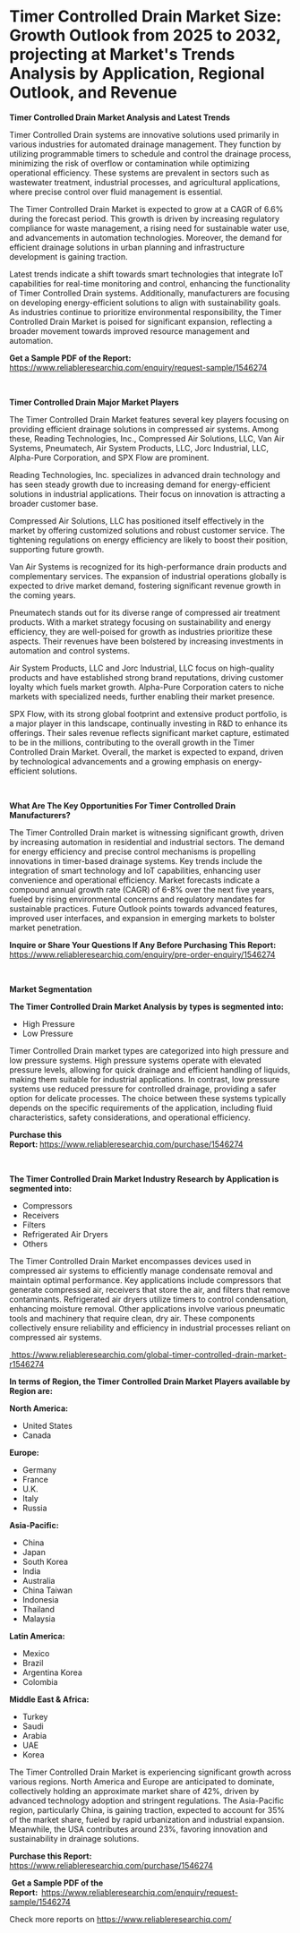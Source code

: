 <p><h1>Timer Controlled Drain Market Size: Growth Outlook from 2025 to 2032, projecting at Market's Trends Analysis by Application, Regional Outlook, and Revenue</h1></p><p><strong>Timer Controlled Drain Market Analysis and Latest Trends</strong></p>
<p><p>Timer Controlled Drain systems are innovative solutions used primarily in various industries for automated drainage management. They function by utilizing programmable timers to schedule and control the drainage process, minimizing the risk of overflow or contamination while optimizing operational efficiency. These systems are prevalent in sectors such as wastewater treatment, industrial processes, and agricultural applications, where precise control over fluid management is essential.</p><p>The Timer Controlled Drain Market is expected to grow at a CAGR of 6.6% during the forecast period. This growth is driven by increasing regulatory compliance for waste management, a rising need for sustainable water use, and advancements in automation technologies. Moreover, the demand for efficient drainage solutions in urban planning and infrastructure development is gaining traction. </p><p>Latest trends indicate a shift towards smart technologies that integrate IoT capabilities for real-time monitoring and control, enhancing the functionality of Timer Controlled Drain systems. Additionally, manufacturers are focusing on developing energy-efficient solutions to align with sustainability goals. As industries continue to prioritize environmental responsibility, the Timer Controlled Drain Market is poised for significant expansion, reflecting a broader movement towards improved resource management and automation.</p></p>
<p><strong>Get a Sample PDF of the Report:&nbsp;</strong> <a href="https://www.reliableresearchiq.com/enquiry/request-sample/1546274?utm_campaign=2758&utm_medium=2&utm_source=Github&utm_content=ia&utm_term=02042025&utm_id=timer-controlled-drain">https://www.reliableresearchiq.com/enquiry/request-sample/1546274</a></p>
<p>&nbsp;</p>
<p><strong>Timer Controlled Drain Major Market Players</strong></p>
<p><p>The Timer Controlled Drain Market features several key players focusing on providing efficient drainage solutions in compressed air systems. Among these, Reading Technologies, Inc., Compressed Air Solutions, LLC, Van Air Systems, Pneumatech, Air System Products, LLC, Jorc Industrial, LLC, Alpha-Pure Corporation, and SPX Flow are prominent.</p><p>Reading Technologies, Inc. specializes in advanced drain technology and has seen steady growth due to increasing demand for energy-efficient solutions in industrial applications. Their focus on innovation is attracting a broader customer base.</p><p>Compressed Air Solutions, LLC has positioned itself effectively in the market by offering customized solutions and robust customer service. The tightening regulations on energy efficiency are likely to boost their position, supporting future growth.</p><p>Van Air Systems is recognized for its high-performance drain products and complementary services. The expansion of industrial operations globally is expected to drive market demand, fostering significant revenue growth in the coming years.</p><p>Pneumatech stands out for its diverse range of compressed air treatment products. With a market strategy focusing on sustainability and energy efficiency, they are well-poised for growth as industries prioritize these aspects. Their revenues have been bolstered by increasing investments in automation and control systems.</p><p>Air System Products, LLC and Jorc Industrial, LLC focus on high-quality products and have established strong brand reputations, driving customer loyalty which fuels market growth. Alpha-Pure Corporation caters to niche markets with specialized needs, further enabling their market presence.</p><p>SPX Flow, with its strong global footprint and extensive product portfolio, is a major player in this landscape, continually investing in R&D to enhance its offerings. Their sales revenue reflects significant market capture, estimated to be in the millions, contributing to the overall growth in the Timer Controlled Drain Market. Overall, the market is expected to expand, driven by technological advancements and a growing emphasis on energy-efficient solutions.</p></p>
<p>&nbsp;</p>
<p><strong>What Are The Key Opportunities For Timer Controlled Drain Manufacturers?</strong></p>
<p><p>The Timer Controlled Drain market is witnessing significant growth, driven by increasing automation in residential and industrial sectors. The demand for energy efficiency and precise control mechanisms is propelling innovations in timer-based drainage systems. Key trends include the integration of smart technology and IoT capabilities, enhancing user convenience and operational efficiency. Market forecasts indicate a compound annual growth rate (CAGR) of 6-8% over the next five years, fueled by rising environmental concerns and regulatory mandates for sustainable practices. Future Outlook points towards advanced features, improved user interfaces, and expansion in emerging markets to bolster market penetration.</p></p>
<p><strong>Inquire or Share Your Questions If Any Before Purchasing This Report:</strong> <a href="https://www.reliableresearchiq.com/enquiry/pre-order-enquiry/1546274?utm_campaign=2758&utm_medium=2&utm_source=Github&utm_content=ia&utm_term=02042025&utm_id=timer-controlled-drain">https://www.reliableresearchiq.com/enquiry/pre-order-enquiry/1546274</a></p>
<p>&nbsp;</p>
<p><strong>Market Segmentation</strong></p>
<p><strong>The Timer Controlled Drain Market Analysis by types is segmented into:</strong></p>
<p><ul><li>High Pressure</li><li>Low Pressure</li></ul></p>
<p><p>Timer Controlled Drain market types are categorized into high pressure and low pressure systems. High pressure systems operate with elevated pressure levels, allowing for quick drainage and efficient handling of liquids, making them suitable for industrial applications. In contrast, low pressure systems use reduced pressure for controlled drainage, providing a safer option for delicate processes. The choice between these systems typically depends on the specific requirements of the application, including fluid characteristics, safety considerations, and operational efficiency.</p></p>
<p><strong>Purchase this Report:&nbsp;</strong><a href="https://www.reliableresearchiq.com/purchase/1546274?utm_campaign=2758&utm_medium=2&utm_source=Github&utm_content=ia&utm_term=02042025&utm_id=timer-controlled-drain">https://www.reliableresearchiq.com/purchase/1546274</a></p>
<p>&nbsp;</p>
<p><strong>The Timer Controlled Drain Market Industry Research by Application is segmented into:</strong></p>
<p><ul><li>Compressors</li><li>Receivers</li><li>Filters</li><li>Refrigerated Air Dryers</li><li>Others</li></ul></p>
<p><p>The Timer Controlled Drain Market encompasses devices used in compressed air systems to efficiently manage condensate removal and maintain optimal performance. Key applications include compressors that generate compressed air, receivers that store the air, and filters that remove contaminants. Refrigerated air dryers utilize timers to control condensation, enhancing moisture removal. Other applications involve various pneumatic tools and machinery that require clean, dry air. These components collectively ensure reliability and efficiency in industrial processes reliant on compressed air systems.</p></p>
<p><a href="https://www.reliableresearchiq.com/global-timer-controlled-drain-market-r1546274?utm_campaign=2758&utm_medium=2&utm_source=Github&utm_content=ia&utm_term=02042025&utm_id=timer-controlled-drain">&nbsp;https://www.reliableresearchiq.com/global-timer-controlled-drain-market-r1546274</a></p>
<p><strong>In terms of Region, the Timer Controlled Drain Market Players available by Region are:</strong></p>
<p>
    <p> <strong> North America: </strong>
        <ul>
            <li>United States</li>
            <li>Canada</li>
        </ul>
        </p> 
    <p> <strong> Europe: </strong>
        <ul>
            <li>Germany</li>
            <li>France</li>
            <li>U.K.</li>
            <li>Italy</li>
            <li>Russia</li>
        </ul>
        </p> 
    <p> <strong> Asia-Pacific: </strong>
        <ul>
            <li>China</li>
            <li>Japan</li>
            <li>South Korea</li>
            <li>India</li>
            <li>Australia</li>
            <li>China Taiwan</li>
            <li>Indonesia</li>
            <li>Thailand</li>
            <li>Malaysia</li>
        </ul>
        </p> 
    <p> <strong> Latin America: </strong>
        <ul>
            <li>Mexico</li>
            <li>Brazil</li>
            <li>Argentina Korea</li>
            <li>Colombia</li>
        </ul>
        </p> 
    <p> <strong> Middle East & Africa: </strong>
        <ul>
            <li>Turkey</li>
            <li>Saudi</li>
            <li>Arabia</li>
            <li>UAE</li>
            <li>Korea</li>
        </ul>
    </p>
    </p>
<p><p>The Timer Controlled Drain Market is experiencing significant growth across various regions. North America and Europe are anticipated to dominate, collectively holding an approximate market share of 42%, driven by advanced technology adoption and stringent regulations. The Asia-Pacific region, particularly China, is gaining traction, expected to account for 35% of the market share, fueled by rapid urbanization and industrial expansion. Meanwhile, the USA contributes around 23%, favoring innovation and sustainability in drainage solutions.</p></p>
<p><strong>Purchase this Report: </strong><a href="https://www.reliableresearchiq.com/purchase/1546274?utm_campaign=2758&utm_medium=2&utm_source=Github&utm_content=ia&utm_term=02042025&utm_id=timer-controlled-drain">https://www.reliableresearchiq.com/purchase/1546274</a></p>
<p>&nbsp;<strong>Get a Sample PDF of the Report:&nbsp;&nbsp;</strong><a href="https://www.reliableresearchiq.com/enquiry/request-sample/1546274?utm_campaign=2758&utm_medium=2&utm_source=Github&utm_content=ia&utm_term=02042025&utm_id=timer-controlled-drain">https://www.reliableresearchiq.com/enquiry/request-sample/1546274</a></p>
<p><strong></strong></p>
<p>Check more reports on <a href="https://www.reliableresearchiq.com/?utm_campaign=2758&utm_medium=2&utm_source=Github&utm_content=ia&utm_term=02042025&utm_id=timer-controlled-drain">https://www.reliableresearchiq.com/</a></p>